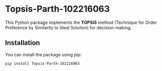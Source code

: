 # Topsis-Parth-102216063

This Python package implements the **TOPSIS** method (Technique for Order Preference by Similarity to Ideal Solution) for decision-making.

## Installation

You can install the package using pip:

```bash
pip install Topsis-Parth-102216063
